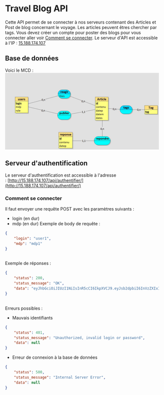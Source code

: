 # Travel Blog API

Cette API permet de se connecter à nos serveurs contenant des Articles et Post de blog concernant le voyage. Les articles peuvent êtres chercher par tags. Vous devez créer un compte pour poster des blogs pour vous connecter aller voir [Comment se connecter](/travel_blog#serveur-dauthentification).
Le serveur d'API est accessible à l'IP : [15.188.174.107](http://15.188.174.107)
<br>
## Base de données

Voici le MCD : ![mcd_php.jpg](.media/img_0.jpeg)

## Serveur d'authentification

Le serveur d'authentification est accessible à l'adresse : [http://15.188.174.107/api/authentifier/](http://15.188.174.107/api/authentifier/)
<br>
### Comment se connecter

Il faut envoyer une requête POST avec les paramètres suivants :

* login (en dur)
* mdp (en dur)
Exemple de body de requête :

``` json
{
    "login": "user1",
    "mdp": "mdp1"
}
```
<br>
Exemple de réponses :

``` json
{
    "status": 200,
    "status_message": "OK",
    "data": "eyJhbGciOiJIUzI1NiIsInR5cCI6IkpXVCJ9.eyJsb2dpbiI6InVzZXIxIiwicHJpdmlsZWdlcyI6MCwiZXhwIjoxNjc5NTAwNDY3fQ.8SsQVBxTZMRspokXWagnpDqp9Qh_IxBs9XXczTGEy0c"
}
```
<br>
Erreurs possibles :

* Mauvais identifiants

``` json
{
    "status": 401,
    "status_message": "Unauthorized, invalid login or password",
    "data": null
}
```

* Erreur de connexion à la base de données

``` json
{
    "status": 500,
    "status_message": "Internal Server Error",
    "data": null
}
```
